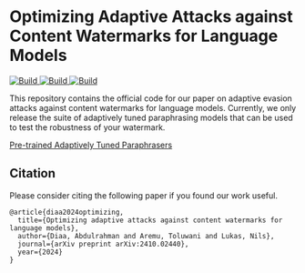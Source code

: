 # Optimizing Adaptive Attacks against Content Watermarks for Language Models

<p>
    <a href="https://www.python.org/downloads/">
            <img alt="Build" src="https://img.shields.io/badge/3.10-Python-blue">
    </a>
    <a href="https://pytorch.org">
            <img alt="Build" src="https://img.shields.io/badge/1.11-PyTorch-orange">
    </a>
    <a href="https://github.com/pytorch/opacus">
            <img alt="Build" src="https://img.shields.io/badge/1.12-opacus-orange">
    </a>
</p>

This repository contains the official code for our paper on adaptive evasion attacks against content watermarks for language models.
Currently, we only release the suite of adaptively tuned paraphrasing models that can be used to test the robustness of your watermark. 

<a href="https://huggingface.co/collections/DDiaa/watermark-removing-paraphrasers-673e3f01fcceafaa2da7e0cf">Pre-trained Adaptively Tuned Paraphrasers<a/>

## Citation

Please consider citing the following paper if you found our work useful.

```
@article{diaa2024optimizing,
  title={Optimizing adaptive attacks against content watermarks for language models},
  author={Diaa, Abdulrahman and Aremu, Toluwani and Lukas, Nils},
  journal={arXiv preprint arXiv:2410.02440},
  year={2024}
}
```
